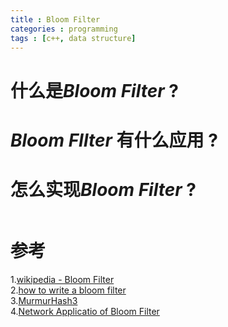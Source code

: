 ```yaml
---
title : Bloom Filter
categories : programming
tags : [c++, data structure]
---
```


# 什么是*Bloom Filter* ?

# *Bloom FIlter* 有什么应用 ?

# 怎么实现*Bloom Filter* ?

```cpp
```

# 参考

1.[wikipedia - Bloom Filter]()  
2.[how to write a bloom filter](http://blog.michaelschmatz.com/2016/04/11/how-to-write-a-bloom-filter-cpp/)  
3.[MurmurHash3](https://github.com/aappleby/smhasher)  
4.[Network Applicatio of Bloom Filter](http://citeseer.ist.psu.edu/viewdoc/download;jsessionid=6CA79DD1A90B3EFD3D62ACE5523B99E7?doi=10.1.1.127.9672&rep=rep1&type=pdf)
